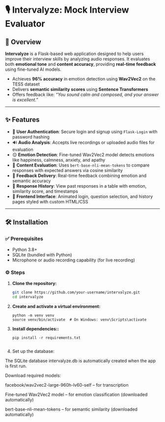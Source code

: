 # 🎙️ Intervalyze: Mock Interview Evaluator

## 🧠 Overview

**Intervalyze** is a Flask-based web application designed to help users improve their interview skills by analyzing audio responses. It evaluates both **emotional tone** and **content accuracy**, providing **real-time feedback** using fine-tuned AI models.

- Achieves **96% accuracy** in emotion detection using **Wav2Vec2** on the TESS dataset  
- Delivers **semantic similarity scores** using **Sentence Transformers**  
- Offers feedback like: _“You sound calm and composed, and your answer is excellent.”_

---

## ✨ Features

- 🔐 **User Authentication**: Secure login and signup using `Flask-Login` with password hashing  
- 🔊 **Audio Analysis**: Accepts live recordings or uploaded audio files for evaluation  
- 😌 **Emotion Detection**: Fine-tuned Wav2Vec2 model detects emotions like happiness, calmness, anxiety, and apathy  
- 🧠 **Content Evaluation**: Uses `bert-base-nli-mean-tokens` to compare responses with expected answers via cosine similarity  
- 📝 **Feedback Delivery**: Real-time feedback combining emotion and semantic accuracy  
- 📜 **Response History**: View past responses in a table with emotion, similarity score, and timestamps  
- 🎨 **Frontend Interface**: Animated login, question selection, and history pages styled with custom HTML/CSS  

---

## 🛠️ Installation

### ✅ Prerequisites

- Python 3.8+
- SQLite (bundled with Python)
- Microphone or audio recording capability (for live recording)

### ⚙️ Steps

1. **Clone the repository:**

   ```bash
   git clone https://github.com/your-username/intervalyze.git
   cd intervalyze

   
2. **Create and activate a virtual environment:**

    ```
    python -m venv venv
    source venv/bin/activate  # On Windows: venv\Scripts\activate

3. **Install dependencies::**

    ```
    pip install -r requirements.txt


4. Set up the database:

The SQLite database intervalyze.db is automatically created when the app is first run.

Download required models:

facebook/wav2vec2-large-960h-lv60-self – for transcription

Fine-tuned Wav2Vec2 model – for emotion classification (downloaded automatically)

bert-base-nli-mean-tokens – for semantic similarity (downloaded automatically)
